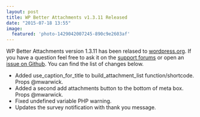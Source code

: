 ```yaml
---
layout: post
title: WP Better Attachments v1.3.11 Released
date: "2015-07-18 13:55"
image:
  featured: 'photo-1429042007245-890c9e2603af'
---
```


WP Better Attachments version 1.3.11 has been relased to [wordpress.org](https://wordpress.org/plugins/wp-better-attachments/). If you have a question feel free to ask it on the [support forums](https://wordpress.org/support/plugin/wp-better-attachments) or open an [issue on Github](https://github.com/DHolloran/wp-better-attachments/issues/). You can find the list of changes below.

* Added use_caption_for_title to build_attachment_list function/shortcode. Props @mwarwick.
* Added a second add attachments button to the bottom of meta box. Props @mwarwick.
* Fixed undefined variable PHP warning.
* Updates the survey notification with thank you message.